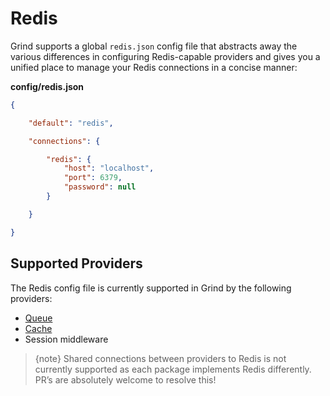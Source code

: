 # Redis

Grind supports a global `redis.json` config file that abstracts away  the various differences in configuring Redis-capable providers and gives you a unified place to manage your Redis connections in a concise manner:

**config/redis.json**

```json
{

	"default": "redis",

	"connections": {

		"redis": {
			"host": "localhost",
			"port": 6379,
			"password": null
		}

	}

}
```

## Supported Providers

The Redis config file is currently supported in Grind by the following providers:

- [Queue](queues#configuring)
- [Cache](cache)
- Session middleware

> {note} Shared connections between providers to Redis is not currently supported as each package implements Redis differently.  PR’s are absolutely welcome to resolve this!
